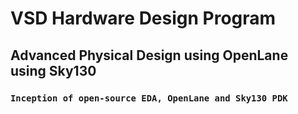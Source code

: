 # VSD Hardware Design Program

## Advanced Physical Design using OpenLane using Sky130

### `Inception of open-source EDA, OpenLane and Sky130 PDK`

